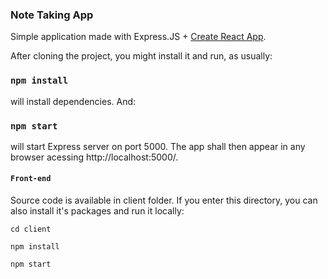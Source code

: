 ### Note Taking App
Simple application made with Express.JS + [Create React App](https://github.com/facebook/create-react-app).

After cloning the project, you might install it and run, as usually:

### `npm install`

will install dependencies. And:

### `npm start`

will start Express server on port 5000. The app shall then appear in any browser acessing http://localhost:5000/.



#### `Front-end`

Source code is available in client folder. If you enter this directory, you can also install it's packages and run it locally:

 `cd client`

 `npm install`

 `npm start`
 
